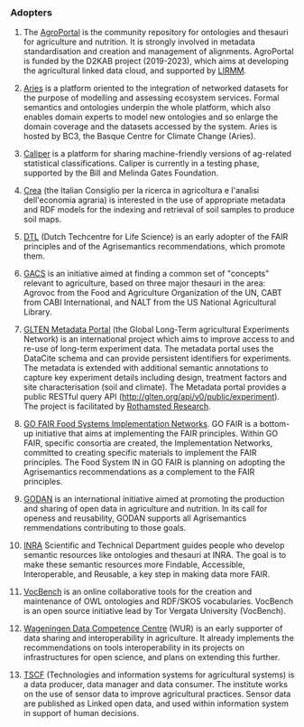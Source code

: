 ### Adopters
1. The [AgroPortal](http://agroportal.lirmm.fr/) is the community repository for ontologies and thesauri for agriculture and nutrition. It is strongly involved in metadata standardisation and creation and management of alignments. AgroPortal is funded by the D2KAB project (2019-2023), which aims at developing the agricultural linked data cloud, and supported by [LIRMM](https://www.lirmm.fr/).

2. [Aries](http://aries.integratedmodelling.org/) is a platform oriented to the integration of networked datasets for the purpose of modelling and assessing ecosystem services. Formal semantics and ontologies underpin the whole platform, which also enables domain experts to model new ontologies and so enlarge the domain coverage and the datasets accessed by the system. Aries is hosted by BC3, the Basque Centre for Climate Change (Aries).

3. [Caliper](http://stats-class.fao.uniroma2.it/caliper/) is a platform for sharing machine-friendly versions of ag-related statistical classifications. Caliper is currently in a testing phase, supported by the Bill and Melinda Gates Foundation.

4. [Crea](http://sito.entecra.it/portale/index2.php?lingua=IT&access_flag=0) (the Italian Consiglio per la ricerca in agricoltura e l'analisi dell'economia agraria) is interested in the use of appropriate metadata and RDF models for the indexing and retrieval of soil samples to produce soil maps.

5. [DTL](https://www.dtls.nl/) (Dutch Techcentre for Life Science) is an early adopter of the FAIR principles and of the Agrisemantics recommendations, which promote them.

6. [GACS](https://agrisemantics.org/#GACShome/) is an initiative aimed at finding a common set of "concepts" relevant to agriculture, based on three major thesauri in the area: Agrovoc from the Food and Agriculture Organization of the UN, CABT from CABI International, and NALT from the US National Agricultural Library.

7. [GLTEN Metadata Portal](https://glten.org/) (the Global Long-Term agricultural Experiments Network) is an international project which aims to improve access to and re-use of long-term experiment data. The metadata portal uses the DataCite schema and can provide persistent identifiers for experiments. The metadata is extended with additional semantic annotations to capture key experiment details including design, treatment factors and site characterisation (soil and climate). The Metadata portal provides a public RESTful query API (http://glten.org/api/v0/public/experiment). The project is facilitated by [Rothamsted Research](https://www.rothamsted.ac.uk/).  

8. [GO FAIR Food Systems Implementation Networks](https://www.go-fair.org/). GO FAIR is a bottom-up initiative that aims at implementing the FAIR principles. Within GO FAIR, specific consortia are created, the Implementation Networks, committed to creating specific materials to implement the FAIR principles. The Food System IN in GO FAIR is planning on adopting the Agrisemantics recommendations as a complement to the FAIR principles.

9. [GODAN](https://www.godan.info/) is an international initiative aimed at promoting the production and sharing of open data in agriculture and nutrition. In its call for openess and reusability, GODAN supports all Agrisemantics remmendations contributing to those goals.  

10. [INRA](https://ist.inra.fr/en/) Scientific and Technical Department guides people who develop semantic resources like ontologies and thesauri at INRA. The goal is to make these semantic resources more Findable, Accessible, Interoperable, and Reusable, a key step in making data more FAIR.

11. [VocBench](http://vocbench.uniroma2.it/) is an online collaborative tools for the creation and maintenance of OWL ontologies and RDF/SKOS vocabularies. VocBench is an open source initiative lead by Tor Vergata University (VocBench).

12. [Wageningen Data Competence Centre](https://www.wur.nl/en/Value-Creation-Cooperation/WDCC.htm) (WUR) is an early supporter of data sharing and interoperability in agriculture. It already implements the recommendations on tools interoperability in its projects on infrastructures for open science, and plans on extending this further.  

13. [TSCF](https://www.irstea.fr/en/research/research-units/tscf) (Technologies and information systems for agricultural systems) is a data producer, data manager and data consumer. The institute works on the use of sensor data to improve agricultural practices. Sensor data are published as Linked open data, and used within information system in support of human decisions.
